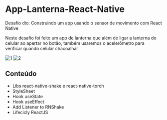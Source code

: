 # App-Lanterna-React-Native

Desafio dio: Construindo um app usando o sensor de movimento com React Native

Neste desafio foi feito um app de lanterna que além de ligar a lanterna do celular ao apertar no botão, também usaremos o acelerômetro para verificar quando celular chacoalhar


![1](https://user-images.githubusercontent.com/53567018/171921111-111a0a7f-51fd-4d1a-9983-22e7c739d2c8.png)
![2](https://user-images.githubusercontent.com/53567018/171921132-edc9bbbf-5f82-4e7a-99fe-aefd3b9259ef.png)

## Conteúdo 

- Libs react-native-shake e react-native-torch
- StyleSheet
- Hook useState
- Hook useEffect
- Add Listener to RNShake
- Lifecicly ReactJS
